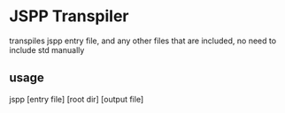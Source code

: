 # JSPP Transpiler
transpiles jspp entry file, and any other files that are included, no need to include std manually

## usage
jspp [entry file] [root dir] [output file]

